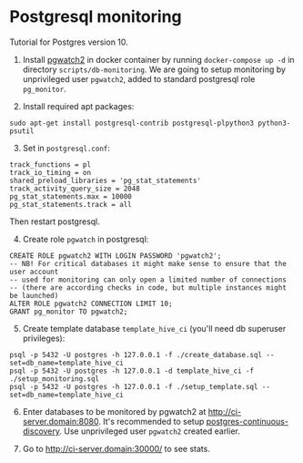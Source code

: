 # Postgresql monitoring

Tutorial for Postgres version 10.

1. Install [pgwatch2](https://github.com/cybertec-postgresql/pgwatch2)
in docker container by running `docker-compose up -d` in directory
`scripts/db-monitoring`. We are going to setup monitoring by
unprivileged user `pgwatch2`, added to standard postgresql role
`pg_monitor`.

2. Install required apt packages:
```
sudo apt-get install postgresql-contrib postgresql-plpython3 python3-psutil
```

3. Set in `postgresql.conf`:
```
track_functions = pl
track_io_timing = on
shared_preload_libraries = 'pg_stat_statements'
track_activity_query_size = 2048
pg_stat_statements.max = 10000
pg_stat_statements.track = all
```
Then restart postgresql.

4. Create role `pgwatch` in postgresql:
```
CREATE ROLE pgwatch2 WITH LOGIN PASSWORD 'pgwatch2';
-- NB! For critical databases it might make sense to ensure that the user account
-- used for monitoring can only open a limited number of connections
-- (there are according checks in code, but multiple instances might be launched)
ALTER ROLE pgwatch2 CONNECTION LIMIT 10;
GRANT pg_monitor TO pgwatch2;
```

5. Create template database `template_hive_ci`
(you'll need db superuser privileges):
```
psql -p 5432 -U postgres -h 127.0.0.1 -f ./create_database.sql --set=db_name=template_hive_ci
psql -p 5432 -U postgres -h 127.0.0.1 -d template_hive_ci -f ./setup_monitoring.sql
psql -p 5432 -U postgres -h 127.0.0.1 -f ./setup_template.sql --set=db_name=template_hive_ci
```

6. Enter databases to be monitored by pgwatch2
at http://ci-server.domain:8080. It's recommended to setup
[postgres-continuous-discovery](https://pgwatch2.readthedocs.io/en/latest/preparing_databases.html#different-db-types-explained). Use unprivileged
user `pgwatch2` created earlier.

7. Go to http://ci-server.domain:30000/ to see stats.

